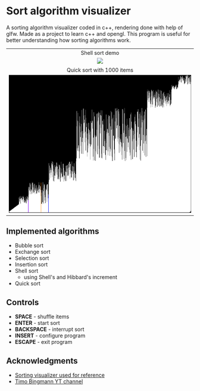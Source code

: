 # Sort algorithm visualizer

A sorting algorithm visualizer coded in c++, rendering done with help of glfw.
Made as a project to learn c++ and opengl. This program is useful
for better understanding how sorting algorithms work.

|                                                                              |
|:----------------------------------------------------------------------------:|
|Shell sort demo                                                               |
|<img src=".\art\shellSortDemo.gif?raw=true" width="100%">                     |
|Quick sort with 1000 items                                                    |
|<img src=".\art\quickSort1000Items.png?raw=true" width="100%">                |

## Implemented algorithms
- Bubble sort
- Exchange sort
- Selection sort
- Insertion sort
- Shell sort
    - using Shell's and Hibbard's increment 
- Quick sort

## Controls
- **SPACE** - shuffle items
- **ENTER** - start sort
- **BACKSPACE** - interrupt sort
- **INSERT** - configure program
- **ESCAPE** - exit program

## Acknowledgments

  - [Sorting visualizer used for reference](https://github.com/alesbe/sorting-visualizer)
  - [Timo Bingmann YT channel](https://www.youtube.com/@TimoBingmann)
